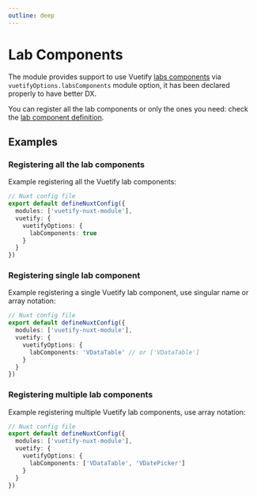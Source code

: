 ```yaml
---
outline: deep
---
```


# Lab Components

The module provides support to use Vuetify [labs components](https://vuetifyjs.com/en/labs/introduction/) via `vuetifyOptions.labsComponents` module option, it has been declared properly to have better DX.

You can register all the lab components or only the ones you need: check the [lab component definition](https://github.com/vuetifyjs/nuxt-module/blob/main/src/types.ts#L140-L141).

## Examples

### Registering all the lab components

Example registering all the Vuetify lab components:
```ts
// Nuxt config file
export default defineNuxtConfig({
  modules: ['vuetify-nuxt-module'],
  vuetify: {
    vuetifyOptions: {
      labComponents: true
    }
  }
})
```

### Registering single lab component

Example registering a single Vuetify lab component, use singular name or array notation:
```ts
// Nuxt config file
export default defineNuxtConfig({
  modules: ['vuetify-nuxt-module'],
  vuetify: {
    vuetifyOptions: {
      labComponents: 'VDataTable' // or ['VDataTable']
    }
  }
})
```

### Registering multiple lab components

Example registering multiple Vuetify lab components, use array notation:
```ts
// Nuxt config file
export default defineNuxtConfig({
  modules: ['vuetify-nuxt-module'],
  vuetify: {
    vuetifyOptions: {
      labComponents: ['VDataTable', 'VDatePicker']
    }
  }
})
```
